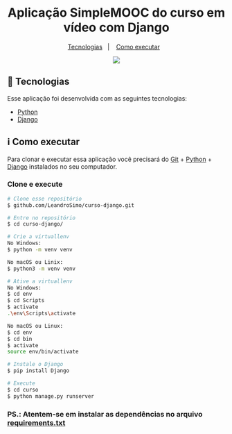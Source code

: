 
<h1 align="center">Aplicação SimpleMOOC do curso em vídeo com Django </h1>
<p align="center">
  <a href="#rocket-tecnologias">Tecnologias</a>&nbsp;&nbsp;&nbsp;|&nbsp;&nbsp;&nbsp;
  <a href="#information_source-como-executar">Como executar</a>&nbsp;&nbsp;&nbsp;
</p>
<p align="center"><img src="https://raw.githubusercontent.com/LeandroSimo/agenda/master/kisspng-django-python-computer-icons-logo-portable-network-django-python-recruitment-task-1-5b6748f386f486.9191155715334955395528.png" align="" ></p>

## :rocket: Tecnologias

Esse aplicação foi desenvolvida com as seguintes tecnologias:
- [Python][python]
- [Django][django]


## :information_source: Como executar

Para clonar e executar essa aplicação você precisará do [Git](https://git-scm.com) + [Python][python] + [Django][django] instalados no seu computador.

### Clone e execute 

```bash
# Clone esse repositório
$ github.com/LeandroSimo/curso-django.git

# Entre no repositório
$ cd curso-django/

# Crie a virtuallenv
No Windows:
$ python -m venv venv

No macOS ou Linix:
$ python3 -m venv venv

# Ative a virtuallenv
No Windows:
$ cd env
$ cd Scripts
$ activate
.\env\Scripts\activate

No macOS ou Linux:
$ cd env
$ cd bin
$ activate
source env/bin/activate

# Instale o Django 
$ pip install Django

# Execute
$ cd curso
$ python manage.py runserver


```
### PS.: Atentem-se em instalar as dependências no arquivo [requirements.txt][requeriments]

[python]: https://www.python.org/downloads/
[django]:https://www.djangoproject.com/download/
[requeriments]: https://github.com/LeandroSimo/curso-django/blob/main/requirements.txt
